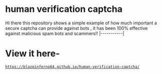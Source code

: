 # human verification captcha 
Hi there this repository shows a simple example of how much important a secure captcha can provide against bots , it has been 100% effective against malicious spam bots and scammers!!
|-----------|



# View it here-

<a href="https://blazeinferno64.github.io/human-verification-captcha/">

```
https://blazeinferno64.github.io/human-verification-captcha/
```
</a>
